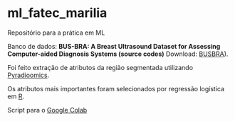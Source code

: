 # ml_fatec_marilia
Repositório para a prática em ML

Banco de dados: **BUS-BRA: A Breast Ultrasound Dataset for Assessing Computer-aided Diagnosis Systems (source codes)**
Download: [BUSBRA](https://doi.org/10.5281/zenodo.8231412)).

Foi feito extração de atributos da região segmentada utilizando [Pyradioomics](https://pyradiomics.readthedocs.io/en/latest/).

Os atributos mais importantes foram selecionados por regressão logística em [R](https://cran.r-project.org/).

Script para o [Google Colab](https://colab.research.google.com/drive/1AADUoAtzIGMzEMJznfb6XrUtQ8GFAK6D?usp=sharing)
